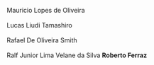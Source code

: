 Mauricio Lopes de Oliveira  
<br>
Lucas Liudi Tamashiro   
<br>
Rafael De Oliveira Smith   
<br>
Ralf Junior Lima Velane da Silva
<b>
Roberto Ferraz